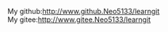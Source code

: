 My github:<http://www.github.Neo5133/learngit><br/>
My gitee:<http://www.gitee.Neo5133/learngit><br/>
